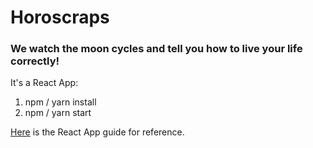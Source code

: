 # Horoscraps

### We watch the moon cycles and tell you how to live your life correctly!


It's a React App:
1. npm / yarn install <br>
2. npm / yarn start

[Here](https://github.com/facebookincubator/create-react-app/blob/master/packages/react-scripts/template/README.md)
is the React App guide for reference.
